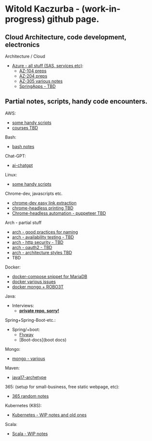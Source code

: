 # Witold Kaczurba - (work-in-progress) github page.

## Cloud Architecture, code development, electronics

Architecture / Cloud

 - [Azure - all stuff (SAS, services etc)](azure/main.md):
   - [AZ-104 preps](azure/az-104/main.md)
   - [AZ-204 preps](azure/az-204/main.md)
   - [AZ-305 various notes](azure/az-305/main.md)
   - [SpringApps - TBD](azure/springapps/springapps.md)

## Partial notes, scripts, handy code encounters.

AWS:
 - [some handy scripts](aws/main.md)
 - [courses TBD](aws/courses.md)

Bash:
 - [bash notes](bash/notes.md)

Chat-GPT:
 - [ai-chatgpt](ai-chatgpt/chat-gpt.md)

Linux:
 - [some handy scripts](linux/main.md)

Chrome-dev, javascripts etc.
 - [chrome-dev easy link extraction](chrome-dev/chromedev-links.md)
 - [chrome-headless printing TBD](chrome-dev/chrome-headless-printing.md)
 - [Chrome-headless automation - puppeteer TBD](chrome-dev/pupeteer.md)

Arch - partial stuff
 - [arch - good practices for naming](arch/good_practices)
 - [arch - availability testing - TBD](arch/availability_testing.md)
 - [arch - http security - TBD](arch/http_headers_and_security.md) 
 - [arch - oauth2 - TBD](arch/oauth.md)
 - [arch - architecture styles TBD](arch/architecture_styles.md)
- TBD

Docker:
 - [docker-compose snippet for MariaDB](docker-snippets/mariadb.md)
 - [docker various issues](docker-snippets/various.md)
 - [docker mongo + ROBO3T](docker-snippets/mongo.md)

Java:
 - Interviews:
   - [**private repo, sorry!**](https://github.com/wkaczurba/j11-recert)
   <!-- - [java interview questions](java/interviews/java_interview_questions.md) -->

Spring+Spring-Boot-etc.:
 - Spring/+boot:
   - [Flyway](flyway/flyway-spring.md)
   - [Boot-docs](boot docs)

Mongo:
 - [mongo - various](mongo/mongo.md)

Maven:
 - [java17-archetype](maven/archetype/archetype.md)

365: (setup for small-business, free static webpage, etc):
 - [365 random notes](365_and_website/365.md)

 
Kubernetes (K8S):
 - [Kubernetes - WIP notes and old ones](kubernetes/kubernetes.md)

Scala:
 - [Scala - WIP notes](scala/scala.md)
